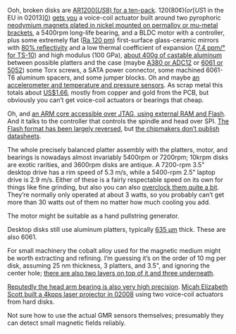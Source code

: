 Ooh, broken disks are [AR$1200 (US$8) for a ten-pack][1].  $120 (80¢)
(or [US$1 in the EU in 02013][0]) [gets you][7] a voice-coil actuator
built around two pyrophoric [neodymium magnets plated in nickel
mounted on permalloy or mu-metal brackets][16], a 5400rpm long-life
bearing, and a BLDC motor with a controller, plus some extremely flat
([Ra 120 pm][4]) first-surface glass-ceramic mirrors with [80%
reflectivity][2] and a low thermal coefficient of expansion ([7.4
ppm/° for TS-10][3]) and high modulus (100 GPa), [about 400g of
castable aluminum][0] between possible platters and the case (maybe
[A380 or ADC12][5] or [6061 or 5052][6]) some Torx screws, a SATA
power connector, some machined 6061-T6 aluminum spacers, and some
jumper blocks.  Oh and maybe [an accelerometer and temperature and
pressure sensors][8].  As scrap metal this totals about [US$1.66][0],
mostly from copper and gold from the PCB, but obviously you can’t get
voice-coil actuators or bearings that cheap.

[0]: http://www.resourcefever.com/publications/reports/Bo2W_HDD_Dismantling_Nov2015_final.pdf "Recycling of Hard Disk Drives, Manhart et al., 02015"
[1]: https://articulo.mercadolibre.com.ar/MLA-691736404-discos-rigidos-a-revisar-reparar-lote-de-10-surtidos-_JM?searchVariation=46220774514
[2]: http://imajeenyus.com/optical/20140813_hdd_mirrors/index.shtml
[3]: http://www.oharacorp.com/pdf/TS-10.pdf
[4]: https://www.fujielectric.com/company/tech/pdf/57-02/FER-57-2-062-2011.pdf "Aluminum Substrate for 3.5-inch 1 TB Magnetic Recording Media, Kainuma et al. 02011"
[5]: https://www.quora.com/What-aluminum-alloy-is-used-to-cast-computer-hard-drive-shells
[6]: https://www.scrapmetalforum.com/computer-recycling/25497-hard-drive-shells-heatsinks-alloy-separation.html
[7]: https://hackaday.com/2016/02/03/hard-drive-disassembly-is-easy-and-rewarding/
[8]: https://www.st.com/en/applications/data-center/hard-disk-drive-hdd.html
[16]: https://www.scrapmetaljunkie.com/269/how-to-scrap-hard-drives-2

Oh, and [an ARM core accessible over JTAG, using external RAM and
Flash][9].  And it talks to the controller that controls the spindle
and head over SPI.  [The Flash format has been largely reversed][10],
but [the chipmakers don’t publish datasheets][11].

[9]: https://spritesmods.com/?art=hddhack&page=3
[10]: https://web.archive.org/web/20130228021446/http://nazyura.hardw.net/Part02.htm
[11]: https://www.overclockers.com/forums/showthread.php/568740-Microcontrollers-on-Hard-drives

The whole precisely balanced platter assembly with the platters,
motor, and bearings is nowadays almost invariably 5400rpm or 7200rpm;
10krpm disks are exotic rarities, and 3600rpm disks are antique.  A
7200-rpm 3.5" desktop drive has a rim speed of 5.3 m/s, while a
5400-rpm 2.5" laptop drive is 2.9 m/s.  Either of these is a fairly
respectable speed on its own for things like fine grinding, but also
you can also [overclock them quite a bit][12].  They’re normally only
operated at about 3 watts, so you probably can’t get more than 30
watts out of them no matter how much cooling you add.

[12]: http://imajeenyus.com/electronics/20140125_brushless_motor_driver/index.shtml

The motor might be suitable as a hand pullstring generator.

Desktop disks still use aluminum platters, typically [635 μm][13]
thick.  These are also 6061.

[13]: https://ceramics.org/ceramic-tech-today/glass-could-replace-aluminum-in-hard-disk-drives-that-store-20-tb-of-data

For small machinery the cobalt alloy used for the magnetic medium
might be worth extracting and refining.  I’m guessing it’s on the
order of 10 mg per disk, assuming 25 nm thickness, 3 platters, and
3.5", and ignoring the center hole; [there are also two layers on top
of it and three underneath][4].

[Reputedly the head arm bearing is also very high precision][14].
[Micah Elizabeth Scott built a 4kpps laser projector in 02008][15]
using two voice-coil actuators from hard disks.

[14]: https://hackaday.com/2018/01/07/scrap-a-hard-drive-build-a-rotary-encoder/#comment-4301966
[15]: https://scanlime.org/2008/07/hard-disk-laser-scanner-at-ilda-4k/

Not sure how to use the actual GMR sensors themselves; presumably they
can detect small magnetic fields reliably.
